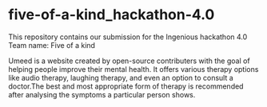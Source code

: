 # five-of-a-kind_hackathon-4.0

This repository contains our submission for the Ingenious hackathon 4.0
Team name: Five of a kind

Umeed is a website created by open-source contributers with the goal of helping people improve their mental health. It offers various therapy options like audio therapy, laughing therapy, and even an option to consult a doctor.The best and most appropriate form of therapy is recommended after analysing the symptoms a particular person shows.
